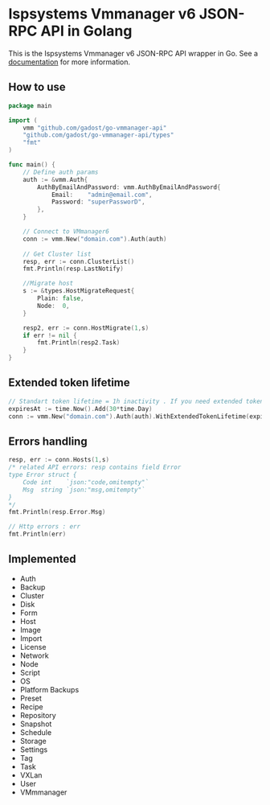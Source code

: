 # Ispsystems Vmmanager v6 JSON-RPC API in Golang

This is the Ispsystems Vmmanager v6 JSON-RPC API wrapper in Go. See a [documentation](https://docs.ispsystem.com/vmmanager-admin/developer-section/api/vmmanager-api#/) for more information.

## How to use

```go
package main

import (
    vmm "github.com/gadost/go-vmmanager-api"
    "github.com/gadost/go-vmmanager-api/types"
    "fmt"
)

func main() {
    // Define auth params
    auth := &vmm.Auth{
        AuthByEmailAndPassword: vmm.AuthByEmailAndPassword{
            Email:    "admin@email.com",
            Password: "superPassworD",
        },
    }

    // Connect to VMmanager6
    conn := vmm.New("domain.com").Auth(auth)
    
    // Get Cluster list
    resp, err := conn.ClusterList()
    fmt.Println(resp.LastNotify)

    //Migrate host
    s := &types.HostMigrateRequest{
        Plain: false,
        Node:  0,
    }

    resp2, err := conn.HostMigrate(1,s)
    if err != nil {
        fmt.Println(resp2.Task)
    }
}
```

## Extended token lifetime

```go
// Standart token lifetime = 1h inactivity . If you need extended tokenlife time:
expiresAt := time.Now().Add(30*time.Day)
conn := vmm.New("domain.com").Auth(auth).WithExtendedTokenLifetime(expiresAt, "extended token desc")
```

## Errors handling

```go
resp, err := conn.Hosts(1,s)
/* related API errors: resp contains field Error 
type Error struct {
    Code int    `json:"code,omitempty"`
    Msg  string `json:"msg,omitempty"`
}
*/
fmt.Println(resp.Error.Msg)

// Http errors : err
fmt.Println(err)
```

## Implemented

- Auth
- Backup
- Cluster
- Disk
- Form
- Host
- Image
- Import
- License
- Network
- Node
- Script
- OS
- Platform Backups
- Preset
- Recipe
- Repository
- Snapshot
- Schedule
- Storage
- Settings
- Tag
- Task
- VXLan
- User
- VMmmanager
